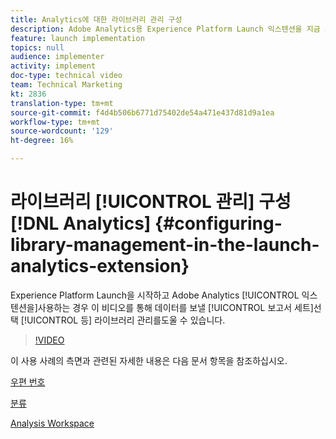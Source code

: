 ```yaml
---
title: Analytics에 대한 라이브러리 관리 구성
description: Adobe Analytics용 Experience Platform Launch 익스텐션을 지금 시작하는 경우 이 비디오를 통해 데이터를 전송할 보고서 세트를 선택하는 등 구성의 라이브러리 관리 부분을 처리할 수 있습니다.
feature: launch implementation
topics: null
audience: implementer
activity: implement
doc-type: technical video
team: Technical Marketing
kt: 2836
translation-type: tm+mt
source-git-commit: f4d4b506b6771d75402de54a471e437d81d9a1ea
workflow-type: tm+mt
source-wordcount: '129'
ht-degree: 16%

---
```



# 라이브러리 [!UICONTROL 관리] 구성 [!DNL Analytics] {#configuring-library-management-in-the-launch-analytics-extension}

Experience Platform Launch을 시작하고 Adobe Analytics [!UICONTROL 익스텐션을]사용하는 경우 이 비디오를 통해 데이터를 보낼 [!UICONTROL 보고서 세트]선택 [!UICONTROL 등] 라이브러리 관리를도울 수 있습니다.

>[!VIDEO](https://video.tv.adobe.com/v/27092/?quality=12)

이 사용 사례의 측면과 관련된 자세한 내용은 다음 문서 항목을 참조하십시오.

[우편 번호](https://docs.adobe.com/help/en/analytics/components/variables/dimensions-reports/reports-zip.html)

[분류](https://docs.adobe.com/content/help/ko-KR/analytics/components/classifications/c-classifications.html)

[Analysis Workspace](https://docs.adobe.com/content/help/ko-KR/analytics/analyze/analysis-workspace/analysis-workspace-features.html)
